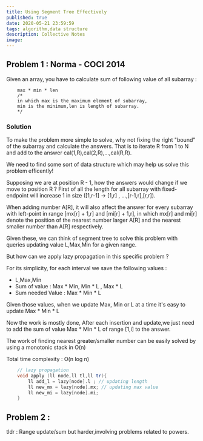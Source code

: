 ```yaml
---
title: Using Segment Tree Effectively
published: true
date: 2020-05-21 23:59:59
tags: algorithm,data structure
description: Collective Notes
image:
---
```

## Problem 1 : Norma - COCI 2014
Given an array, you have to calculate sum of following 
value of all subarray : 
```text
	max * min * len
	/* 
	in which max is the maximum element of subarray,
	min is the minimum,len is length of subarray.
	*/
```
### Solution
To make the problem more simple to solve, why not fixing the right
"bound" of the subarray and calculate the answers. That is to iterate
R from 1 to N and add to the answer cal(1,R),cal(2,R),...,cal(R,R).

We need to find some sort of data structure which may help us solve
this problem efficently!

Supposing we are at position R - 1, how the answers would change if we move
to position R ? 
First of all the length for all subarray with fixed-endpoint will increase 1
in size ([1,r-1] -> [1,r] , ...,[r-1,r],[r,r]).

When adding number A[R], it will also affect the answer for every subarray
with left-point in range [mx[r] + 1,r] and [mi[r] + 1,r], in which mx[r] and
mi[r] denote the position of the nearest number larger A[R] and the nearest
smaller number than A[R] respectively.

Given these, we can think of segment tree to solve this problem with queries
updating value L,Max,Min for a given range.

But how can we apply lazy propagation in this specific problem ?

For its simplicity, for each interval we save the following values :
* L,Max,Min
* Sum of value : Max * Min, Min * L , Max * L 
* Sum needed Value : Max * Min * L

Given those values, when we update Max, Min or L at a time it's easy
to update Max * Min * L

Now the work is mostly done, After each insertion and update,we just need to add
the sum of value Max * Min * L of range [1,i] to the answer.

The work of finding nearest greater/smaller number can be easily solved by using 
a monotonic stack in O(n)

Total time complexity : O(n log n)
```c++
	// lazy propagation
	void apply (ll node,ll tl,ll tr){
		ll add_l = lazy[node].l ; // updating length
		ll new_mx = lazy[node].mx; // updating max value
		ll new_mi = lazy[node].mi;
	}
```

## Problem 2 :
tldr : Range update/sum but harder,involving problems related
to powers.